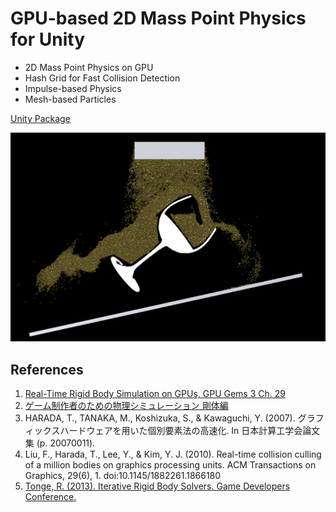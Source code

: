 # GPU-based 2D Mass Point Physics for Unity
 * 2D Mass Point Physics on GPU
 * Hash Grid for Fast Collision Detection
 * Impulse-based Physics
 * Mesh-based Particles

[Unity Package](Html/ParticlePhysics.unitypackage)

[![Vimeo](Html/SpriteColliderDemo.png)](https://vimeo.com/142264303)

## References
 1. [Real-Time Rigid Body Simulation on GPUs, GPU Gems 3 Ch. 29](https://developer.nvidia.com/gpugems/GPUGems3/gpugems3_ch29.html)
 1. [ゲーム制作者のための物理シミュレーション 剛体編](http://www.amazon.co.jp/dp/4844332821)
 1. HARADA, T., TANAKA, M., Koshizuka, S., & Kawaguchi, Y. (2007). グラフィックスハードウェアを用いた個別要素法の高速化. In 日本計算工学会論文集 (p. 20070011).
 1. Liu, F., Harada, T., Lee, Y., & Kim, Y. J. (2010). Real-time collision culling of a million bodies on graphics processing units. ACM Transactions on Graphics, 29(6), 1. doi:10.1145/1882261.1866180
 1. [Tonge, R. (2013). Iterative Rigid Body Solvers. Game Developers Conference.](http://www.gdcvault.com/play/1017643/Physics-for-Game)
